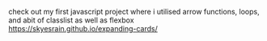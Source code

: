 check out my first javascript project where i utilised arrow functions, loops, and abit of classlist as well as flexbox
https://skyesrain.github.io/expanding-cards/
